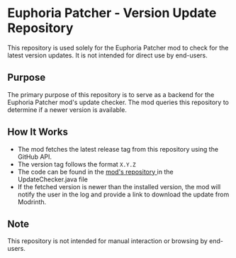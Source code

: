 # Euphoria Patcher - Version Update Repository

This repository is used solely for the Euphoria Patcher mod to check for the latest version updates. It is not intended for direct use by end-users.

## Purpose

The primary purpose of this repository is to serve as a backend for the Euphoria Patcher mod's update checker. The mod queries this repository to determine if a newer version is available.

## How It Works

- The mod fetches the latest release tag from this repository using the GitHub API.
- The version tag follows the format `X.Y.Z`
- The code can be found in the [mod's repository ](https://github.com/EuphoriaPatches/EuphoriaPatcher) in the UpdateChecker.java file
- If the fetched version is newer than the installed version, the mod will notify the user in the log and provide a link to download the update from Modrinth.

## Note

This repository is not intended for manual interaction or browsing by end-users.
